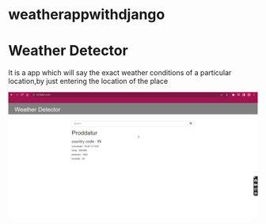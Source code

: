 # weatherappwithdjango
<h1>Weather Detector</h1>
<p>It is a app which will say the exact weather conditions of a particular location,by just entering the location of the place</p>
<img src="weather.png" alt=""/>
